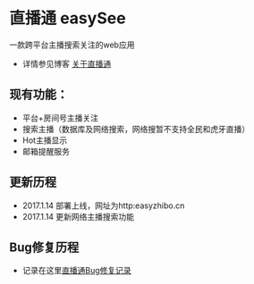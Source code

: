 # 直播通 easySee
一款跨平台主播搜索关注的web应用
+ 详情参见博客 [关于直播通](https://cui1994.github.io/2017/01/15/%E5%85%B3%E4%BA%8E%E7%9B%B4%E6%92%AD%E9%80%9A/)

## 现有功能：
+ 平台+房间号主播关注
+ 搜索主播（数据库及网络搜索，网络搜暂不支持全民和虎牙直播）
+ Hot主播显示
+ 邮箱提醒服务

## 更新历程
+ 2017.1.14 部署上线，网址为http:easyzhibo.cn
+ 2017.1.14 更新网络主播搜索功能

## Bug修复历程
+ 记录在这里[直播通Bug修复记录](https://cui1994.github.io/2017/01/15/%E7%9B%B4%E6%92%AD%E9%80%9ABug%E4%BF%AE%E5%A4%8D%E8%AE%B0%E5%BD%95/)
